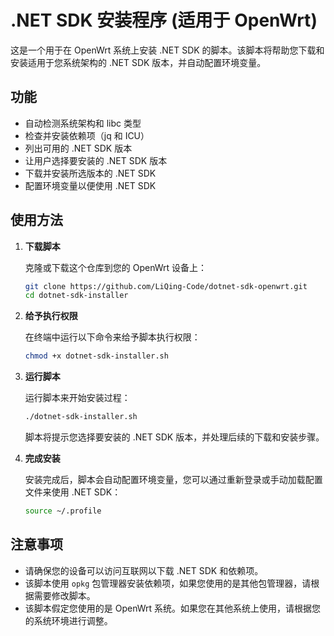 # .NET SDK 安装程序 (适用于 OpenWrt)

这是一个用于在 OpenWrt 系统上安装 .NET SDK 的脚本。该脚本将帮助您下载和安装适用于您系统架构的 .NET SDK 版本，并自动配置环境变量。

## 功能

- 自动检测系统架构和 libc 类型
- 检查并安装依赖项（jq 和 ICU）
- 列出可用的 .NET SDK 版本
- 让用户选择要安装的 .NET SDK 版本
- 下载并安装所选版本的 .NET SDK
- 配置环境变量以便使用 .NET SDK

## 使用方法

1. **下载脚本**

   克隆或下载这个仓库到您的 OpenWrt 设备上：
   
   ```sh
   git clone https://github.com/LiQing-Code/dotnet-sdk-openwrt.git
   cd dotnet-sdk-installer
   ```

2. **给予执行权限**

   在终端中运行以下命令来给予脚本执行权限：
   
   ```sh
   chmod +x dotnet-sdk-installer.sh
   ```

3. **运行脚本**

   运行脚本来开始安装过程：
   
   ```sh
   ./dotnet-sdk-installer.sh
   ```

   脚本将提示您选择要安装的 .NET SDK 版本，并处理后续的下载和安装步骤。

4. **完成安装**

   安装完成后，脚本会自动配置环境变量，您可以通过重新登录或手动加载配置文件来使用 .NET SDK：
   
   ```sh
   source ~/.profile
   ```

## 注意事项

- 请确保您的设备可以访问互联网以下载 .NET SDK 和依赖项。
- 该脚本使用 `opkg` 包管理器安装依赖项，如果您使用的是其他包管理器，请根据需要修改脚本。
- 该脚本假定您使用的是 OpenWrt 系统。如果您在其他系统上使用，请根据您的系统环境进行调整。
